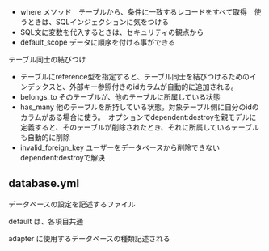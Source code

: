 * where メソッド　テーブルから、条件に一致するレコードをすべて取得　使うときは、SQLインジェクションに気をつける
* SQL文に変数を代入するときは、セキュリティの観点から
* default_scope データに順序を付ける事ができる

テーブル同士の結びつけ
* テーブルにreference型を指定すると、テーブル同士を結びつけるためのインデックスと、外部キー参照付きのidカラムが自動的に追加される。
* belongs_to  そのテーブルが、他のテーブルに所属している状態
* has_many 他のテーブルを所持している状態。対象テーブル側に自分のidのカラムがある場合に使う。　オプションでdependent:destroyを親モデルに定義すると、そのテーブルが削除されたとき、それに所属しているテーブルも自動的に削除
* invalid_foreign_key ユーザーをデータベースから削除できない　dependent:destroyで解決

## database.yml
データベースの設定を記述するファイル

default は、各項目共通

adapter に使用するデータベースの種類記述される
